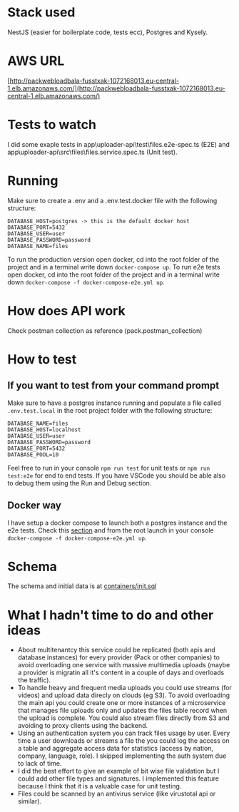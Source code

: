 # Stack used
NestJS (easier for boilerplate code, tests ecc), Postgres and Kysely.

# AWS URL
[http://packwebloadbala-fusstxak-1072168013.eu-central-1.elb.amazonaws.com/](http://packwebloadbala-fusstxak-1072168013.eu-central-1.elb.amazonaws.com/)

# Tests to watch 
I did some exaple tests in app\uploader-api\test\files.e2e-spec.ts (E2E) and app\uploader-api\src\files\files.service.spec.ts (Unit test).

# Running
Make sure to create a .env and a .env.test.docker file with the following structure:
```
DATABASE_HOST=postgres -> this is the default docker host
DATABASE_PORT=5432
DATABASE_USER=user
DATABASE_PASSWORD=password
DATABASE_NAME=files
```
To run the production version open docker, cd into the root folder of the project and in a terminal write down `docker-compose up`.
To run e2e tests open docker, cd into the root folder of the project and in a terminal write down `docker-compose -f docker-compose-e2e.yml up`.

# How does API work
Check postman collection as reference (pack.postman_collection)

# How to test
## If you want to test from your command prompt
Make sure to have a postgres instance running and populate a file called `.env.test.local` in the root project folder with the following structure:
```
DATABASE_NAME=files
DATABASE_HOST=localhost
DATABASE_USER=user
DATABASE_PASSWORD=password
DATABASE_PORT=5432
DATABASE_POOL=10
```
Feel free to run in your console `npm run test` for unit tests or `npm run test:e2e` for end to end tests.
If you have VSCode you should be able also to debug them using the Run and Debug section.
## Docker way
I have setup a docker compose to launch both a postgres instance and the e2e tests. Check this [section](#if-you-want-to-test-from-your-command-prompt) and from the root launch in your console `docker-compose -f docker-compose-e2e.yml up`.

# Schema
The schema and initial data is at [containers/init.sql](./containers/init.sql)

# What I hadn't time to do and other ideas
- About multitenantcy this service could be replicated (both apis and database instances) for every provider (Pack or other companies) to avoid overloading one service with massive multimedia uploads
(maybe a provider is migratin all it's content in a couple of days and overloads the traffic).
- To handle heavy and frequent media uploads you could use streams (for videos) and upload data direcly on clouds (eg S3). To avoid overloading the main api you could create one or more instances of a microservice that manages file uploads only and updates the files table record when the upload is complete. You could also stream files directly from S3 and avoiding to proxy clients using the backend.
- Using an authentication system you can track files usage by user. Every time a user downloads or streams a file the you could log the access on a table and aggregate access data for statistics (access by nation, company, language, role). I skipped implementing the auth system due to lack of time.
- I did the best effort to give an example of bit wise file validation but I could add other file types and signatures. I implemented this feature because I think that it is a valuable case for unit testing.
- Files could be scanned by an antivirus service (like virustotal api or similar).
